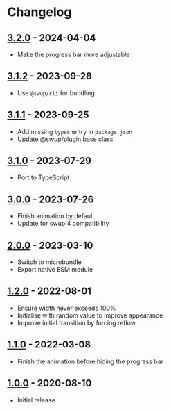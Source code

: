 # Changelog

## [3.2.0] - 2024-04-04

- Make the progress bar more adjustable

## [3.1.2] - 2023-09-28

- Use `@swup/cli` for bundling

## [3.1.1] - 2023-09-25

- Add missing `types` entry in `package.json`
- Update @swup/plugin base class

## [3.1.0] - 2023-07-29

- Port to TypeScript

## [3.0.0] - 2023-07-26

- Finish animation by default
- Update for swup 4 compatibility

## [2.0.0] - 2023-03-10

- Switch to microbundle
- Export native ESM module

## [1.2.0] - 2022-08-01

- Ensure width never exceeds 100%
- Initialise with random value to improve appearance
- Improve initial transition by forcing reflow

## [1.1.0] - 2022-03-08

- Finish the animation before hiding the progress bar

## [1.0.0] - 2020-08-10

- Initial release

[3.2.0]: https://github.com/swup/progress-plugin/releases/tag/3.2.0
[3.1.2]: https://github.com/swup/progress-plugin/releases/tag/3.1.2
[3.1.1]: https://github.com/swup/progress-plugin/releases/tag/3.1.1
[3.1.0]: https://github.com/swup/progress-plugin/releases/tag/3.1.0
[3.0.0]: https://github.com/swup/progress-plugin/releases/tag/3.0.0
[2.0.0]: https://github.com/swup/progress-plugin/releases/tag/2.0.0
[1.2.0]: https://github.com/swup/progress-plugin/releases/tag/1.2.0
[1.1.0]: https://github.com/swup/progress-plugin/releases/tag/1.1.0
[1.0.0]: https://github.com/swup/progress-plugin/releases/tag/1.0.0
